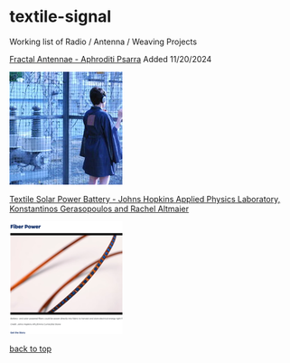 # textile-signal

Working list of Radio / Antenna / Weaving Projects

[Fractal Antennae - Aphroditi Psarra](https://afroditipsarra.com/work/fractal-antennae) Added 11/20/2024

[![a person wearinga a kimono with a fractal pattern embroideried with conductive thread, wearing headphones](image-files/FractalKimono_3.jpeg)](https://afroditipsarra.com/work/fractal-antennae)

[Textile Solar Power Battery - Johns Hopkins Applied Physics Laboratory, Konstantinos Gerasopoulos and Rachel Altmaier](https://www.jhuapl.edu/work/projects-and-missions/developing-battery-and-solar-powered-fibers)

[![battery and solar powered fibers woven directly into fabric](image-files/thumb-textile-battery.png)](https://www.jhuapl.edu/work/projects-and-missions/developing-battery-and-solar-powered-fibers)



[back to top](#textile-signal)
